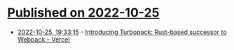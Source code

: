 # [Published on 2022-10-25](index.md)

* [2022-10-25, 19:33:15](https://lobste.rs/s/itbcbm/introducing_turbopack_rust_based) - [Introducing Turbopack: Rust-based successor to Webpack – Vercel](https://vercel.com/blog/turbopack)
